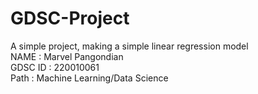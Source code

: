 # GDSC-Project
A simple project, making a simple linear regression model <br>
NAME    : Marvel Pangondian<br>
GDSC ID : 220010061 <br>
Path    : Machine Learning/Data Science <br>
